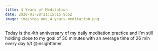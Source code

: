```yaml
---
title: 4 Years of Meditation
date: 2020-01-28T21:15:15.935Z
image: img/step_one_4-years-meditation.png
---
```

Today is the 4th anniversary of my daily meditation practice and I'm still holding close to my goal of 30 minutes with an average time of 26 min every day h/t @insighttimer
